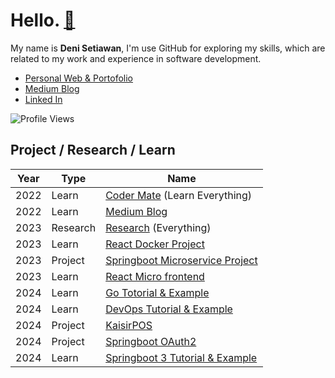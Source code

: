 # Hello. [🚀](https://github.com/denitiawan/portofolio)
My name is **Deni Setiawan**, I'm use GitHub for exploring my skills, which are related to my work and experience in software development. 

- [Personal Web & Portofolio](https://denisetiawan.vercel.app)
- [Medium Blog](https://denitiawan.medium.com)
- [Linked In](https://www.linkedin.com/in/deni-setiawan-a2328967/)

![Profile Views](https://komarev.com/ghpvc/?username=denitiawan&label=Profile%20Views&color=0e75b6&style=flat)


## Project / Research / Learn
|Year|Type|Name|
|--|--|--|
|2022|Learn|[Coder Mate](https://github.com/codermate) (Learn Everything)|
|2022|Learn|[Medium Blog](https://github.com/denitiawan/medium-blog)|
|2023|Research|[Research](https://github.com/denitiawan/research) (Everything)|
|2023|Learn|[React Docker Project](https://github.com/dockerize-react-project)|
|2023|Project|[Springboot Microservice Project](https://github.com/springboot-microservices-project)|
|2023|Learn|[React Micro frontend](https://github.com/react-microfrontend-project)|
|2024|Learn|[Go Totorial & Example](https://github.com/go-microservices-project)|
|2024|Learn|[DevOps Tutorial & Example](https://github.com/devops-tutorial-example)|
|2024|Project|[KaisirPOS](https://github.com/kaisirpos)|
|2024|Project|[Springboot OAuth2](https://github.com/elastic-search-product-catalog)|
|2024|Learn|[Springboot 3 Tutorial & Example](https://github.com/springboot-3-example)|
